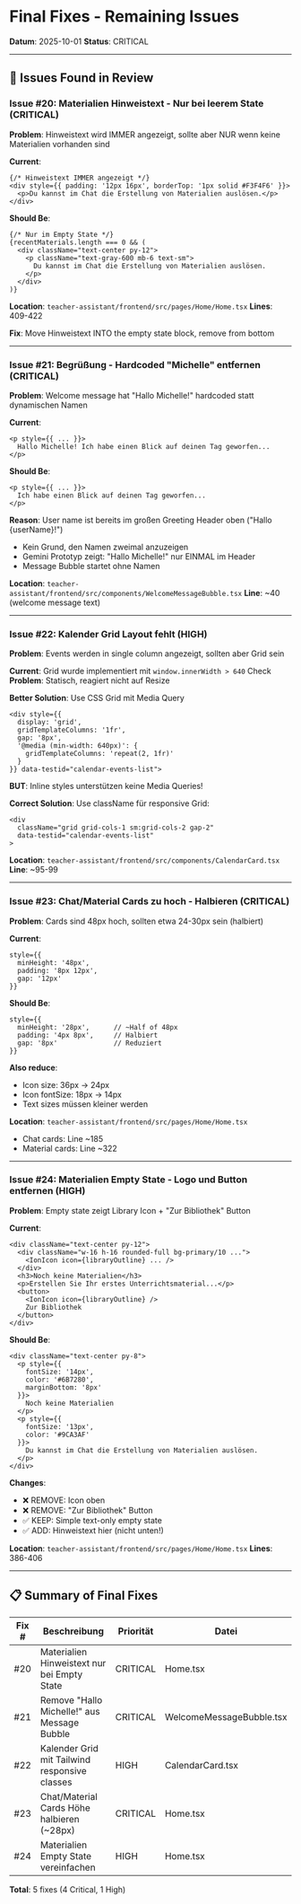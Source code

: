 # Final Fixes - Remaining Issues

**Datum**: 2025-10-01
**Status**: CRITICAL

---

## 🚨 Issues Found in Review

### Issue #20: Materialien Hinweistext - Nur bei leerem State (CRITICAL)
**Problem**: Hinweistext wird IMMER angezeigt, sollte aber NUR wenn keine Materialien vorhanden sind

**Current**:
```tsx
{/* Hinweistext IMMER angezeigt */}
<div style={{ padding: '12px 16px', borderTop: '1px solid #F3F4F6' }}>
  <p>Du kannst im Chat die Erstellung von Materialien auslösen.</p>
</div>
```

**Should Be**:
```tsx
{/* Nur im Empty State */}
{recentMaterials.length === 0 && (
  <div className="text-center py-12">
    <p className="text-gray-600 mb-6 text-sm">
      Du kannst im Chat die Erstellung von Materialien auslösen.
    </p>
  </div>
)}
```

**Location**: `teacher-assistant/frontend/src/pages/Home/Home.tsx`
**Lines**: 409-422

**Fix**: Move Hinweistext INTO the empty state block, remove from bottom

---

### Issue #21: Begrüßung - Hardcoded "Michelle" entfernen (CRITICAL)
**Problem**: Welcome message hat "Hallo Michelle!" hardcoded statt dynamischen Namen

**Current**:
```tsx
<p style={{ ... }}>
  Hallo Michelle! Ich habe einen Blick auf deinen Tag geworfen...
</p>
```

**Should Be**:
```tsx
<p style={{ ... }}>
  Ich habe einen Blick auf deinen Tag geworfen...
</p>
```

**Reason**: User name ist bereits im großen Greeting Header oben ("Hallo {userName}!")
- Kein Grund, den Namen zweimal anzuzeigen
- Gemini Prototyp zeigt: "Hallo Michelle!" nur EINMAL im Header
- Message Bubble startet ohne Namen

**Location**: `teacher-assistant/frontend/src/components/WelcomeMessageBubble.tsx`
**Line**: ~40 (welcome message text)

---

### Issue #22: Kalender Grid Layout fehlt (HIGH)
**Problem**: Events werden in single column angezeigt, sollten aber Grid sein

**Current**: Grid wurde implementiert mit `window.innerWidth > 640` Check
**Problem**: Statisch, reagiert nicht auf Resize

**Better Solution**: Use CSS Grid mit Media Query
```tsx
<div style={{
  display: 'grid',
  gridTemplateColumns: '1fr',
  gap: '8px',
  '@media (min-width: 640px)': {
    gridTemplateColumns: 'repeat(2, 1fr)'
  }
}} data-testid="calendar-events-list">
```

**BUT**: Inline styles unterstützen keine Media Queries!

**Correct Solution**: Use className für responsive Grid:
```tsx
<div
  className="grid grid-cols-1 sm:grid-cols-2 gap-2"
  data-testid="calendar-events-list"
>
```

**Location**: `teacher-assistant/frontend/src/components/CalendarCard.tsx`
**Line**: ~95-99

---

### Issue #23: Chat/Material Cards zu hoch - Halbieren (CRITICAL)
**Problem**: Cards sind 48px hoch, sollten etwa 24-30px sein (halbiert)

**Current**:
```tsx
style={{
  minHeight: '48px',
  padding: '8px 12px',
  gap: '12px'
}}
```

**Should Be**:
```tsx
style={{
  minHeight: '28px',      // ~Half of 48px
  padding: '4px 8px',     // Halbiert
  gap: '8px'              // Reduziert
}}
```

**Also reduce**:
- Icon size: 36px → 24px
- Icon fontSize: 18px → 14px
- Text sizes müssen kleiner werden

**Location**: `teacher-assistant/frontend/src/pages/Home/Home.tsx`
- Chat cards: Line ~185
- Material cards: Line ~322

---

### Issue #24: Materialien Empty State - Logo und Button entfernen (HIGH)
**Problem**: Empty state zeigt Library Icon + "Zur Bibliothek" Button

**Current**:
```tsx
<div className="text-center py-12">
  <div className="w-16 h-16 rounded-full bg-primary/10 ...">
    <IonIcon icon={libraryOutline} ... />
  </div>
  <h3>Noch keine Materialien</h3>
  <p>Erstellen Sie Ihr erstes Unterrichtsmaterial...</p>
  <button>
    <IonIcon icon={libraryOutline} />
    Zur Bibliothek
  </button>
</div>
```

**Should Be**:
```tsx
<div className="text-center py-8">
  <p style={{
    fontSize: '14px',
    color: '#6B7280',
    marginBottom: '8px'
  }}>
    Noch keine Materialien
  </p>
  <p style={{
    fontSize: '13px',
    color: '#9CA3AF'
  }}>
    Du kannst im Chat die Erstellung von Materialien auslösen.
  </p>
</div>
```

**Changes**:
- ❌ REMOVE: Icon oben
- ❌ REMOVE: "Zur Bibliothek" Button
- ✅ KEEP: Simple text-only empty state
- ✅ ADD: Hinweistext hier (nicht unten!)

**Location**: `teacher-assistant/frontend/src/pages/Home/Home.tsx`
**Lines**: 386-406

---

## 📋 Summary of Final Fixes

| Fix # | Beschreibung | Priorität | Datei |
|-------|--------------|-----------|-------|
| #20 | Materialien Hinweistext nur bei Empty State | CRITICAL | Home.tsx |
| #21 | Remove "Hallo Michelle!" aus Message Bubble | CRITICAL | WelcomeMessageBubble.tsx |
| #22 | Kalender Grid mit Tailwind responsive classes | HIGH | CalendarCard.tsx |
| #23 | Chat/Material Cards Höhe halbieren (~28px) | CRITICAL | Home.tsx |
| #24 | Materialien Empty State vereinfachen | HIGH | Home.tsx |

**Total**: 5 fixes (4 Critical, 1 High)
